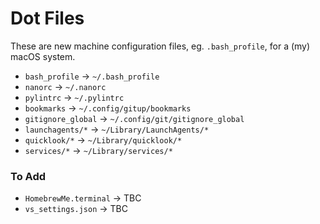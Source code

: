 # Dot Files #

These are new machine configuration files, eg. `.bash_profile`, for a (my) macOS system.

- `bash_profile` -> `~/.bash_profile`
- `nanorc` -> `~/.nanorc`
- `pylintrc` -> `~/.pylintrc`
- `bookmarks` -> `~/.config/gitup/bookmarks`
- `gitignore_global` ->  `~/.config/git/gitignore_global`
- `launchagents/*` -> `~/Library/LaunchAgents/*`
- `quicklook/*` -> `~/Library/quicklook/*`
- `services/*` -> `~/Library/services/*`

### To Add ###

- `HomebrewMe.terminal` -> TBC
- `vs_settings.json` -> TBC
